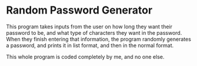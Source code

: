 # Random Password Generator

This program takes inputs from the user on how long they want their password to be, and what type of characters they want in the password. When they finish entering that information, the program randomly generates a password, and prints it in list format, and then in the normal format. 

This whole program is coded completely by me, and no one else.